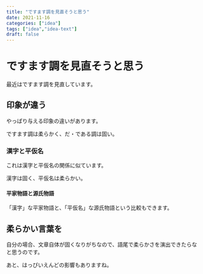 ```yaml
---
title: "ですます調を見直そうと思う"
date: 2021-11-16
categories: ["idea"]
tags: ["idea","idea-text"]
draft: false
---
```


# ですます調を見直そうと思う

最近はですます調を見直しています。

## 印象が違う

やっぱり与える印象の違いがあります。

ですます調は柔らかく、だ・である調は固い。

### 漢字と平仮名

これは漢字と平仮名の関係に似ています。

漢字は固く、平仮名は柔らかい。

#### 平家物語と源氏物語

「漢字」な平家物語と、「平仮名」な源氏物語という比較もできます。

## 柔らかい言葉を

自分の場合、文章自体が固くなりがちなので、語尾で柔らかさを演出できたらなと思うのです。

あと、はっぴいえんどの影響もありますね。
